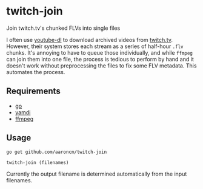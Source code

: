 # twitch-join
Join twitch.tv's chunked FLVs into single files

I often use [youtube-dl](https://github.com/rg3/youtube-dl) to download archived videos from [twitch.tv](http://twitch.tv). However, their system stores each stream as a series of half-hour `.flv` chunks. It's annoying to have to queue those individually, and while `ffmpeg` can join them into one file, the process is tedious to perform by hand and it doesn't work without preprocessing the files to fix some FLV metadata. This automates the process.

## Requirements
* [go](http://golang.org)
* [yamdi](https://github.com/ioppermann/yamdi)
* [ffmpeg](http://www.ffmpeg.org/)


## Usage
`go get github.com/aaroncm/twitch-join`

`twitch-join (filenames)`

Currently the output filename is determined automatically from the input filenames.